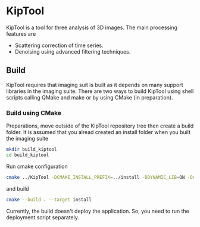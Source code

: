 # KipTool
KipTool is a tool for three analysis of 3D images. The main processing features are 
- Scattering correction of time series.
- Denoising using advanced filtering techniques.

## Build
KipTool requires that imaging suit is built as it depends on many support libraries in the imaging suite.
There are two ways to build KipTool using shell scripts calling QMake and make or by using CMake (in preparation).

### Build using CMake
Preparations, move outside of the KipTool repository tree then create a build folder. It is assumed that you alread created an install folder when you built the imaging suite
```bash
mkdir build_kiptool
cd build_kiptool
```
Run cmake configuration
```bash
cmake ../KipTool -DCMAKE_INSTALL_PREFIX=../install -DDYNAMIC_LIB=ON -DCMAKE_PREFIX_PATH=<path to your Qt installation>
```
and build 
```bash
cmake --build . --target install
```

Currently, the build doesn't deploy the application. So, you need to run the deployment script separately. 
